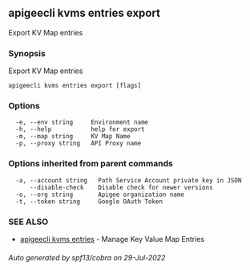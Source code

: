 ## apigeecli kvms entries export

Export KV Map entries

### Synopsis

Export KV Map entries

```
apigeecli kvms entries export [flags]
```

### Options

```
  -e, --env string     Environment name
  -h, --help           help for export
  -m, --map string     KV Map Name
  -p, --proxy string   API Proxy name
```

### Options inherited from parent commands

```
  -a, --account string   Path Service Account private key in JSON
      --disable-check    Disable check for newer versions
  -o, --org string       Apigee organization name
  -t, --token string     Google OAuth Token
```

### SEE ALSO

* [apigeecli kvms entries](apigeecli_kvms_entries.md)	 - Manage Key Value Map Entries

###### Auto generated by spf13/cobra on 29-Jul-2022
